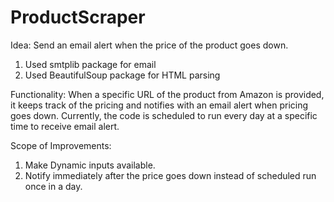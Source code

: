 # ProductScraper

Idea: Send an email alert when the price of the product goes down.

1. Used smtplib package for email
2. Used BeautifulSoup package for HTML parsing

Functionality: When a specific URL of the product from Amazon is provided, it keeps track of the pricing and notifies with an email alert when pricing goes down. Currently, the code is scheduled to run every day at a specific time to receive email alert.

Scope of Improvements: 
1. Make Dynamic inputs available.
2. Notify immediately after the price goes down instead of scheduled run once in a day.
